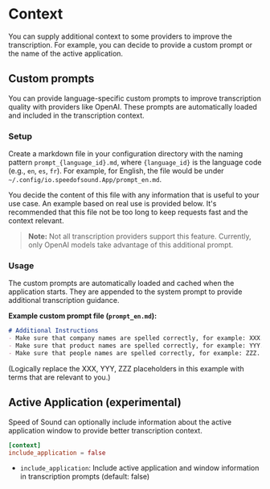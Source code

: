 # Context

You can supply additional context to some providers to improve the transcription. For example, you can decide to provide a custom prompt or the name of the active application.

## Custom prompts

You can provide language-specific custom prompts to improve transcription quality with providers like OpenAI. These prompts are automatically loaded and included in the transcription context.

### Setup

Create a markdown file in your configuration directory with the naming pattern `prompt_{language_id}.md`, where `{language_id}` is the language code (e.g., `en`, `es`, `fr`). For example, for English, the file would be under `~/.config/io.speedofsound.App/prompt_en.md`.

You decide the content of this file with any information that is useful to your use case. An example based on real use is provided below. It's recommended that this file not be too long to keep requests fast and the context relevant.

> **Note:** Not all transcription providers support this feature. Currently, only OpenAI models take advantage of this additional prompt. 

### Usage

The custom prompts are automatically loaded and cached when the application starts. They are appended to the system prompt to provide additional transcription guidance.

**Example custom prompt file (`prompt_en.md`):**

```markdown
# Additional Instructions
- Make sure that company names are spelled correctly, for example: XXX.
- Make sure that product names are spelled correctly, for example: YYY.
- Make sure that people names are spelled correctly, for example: ZZZ.
```

(Logically replace the XXX, YYY, ZZZ placeholders in this example with terms that are relevant to you.)

## Active Application (experimental)

Speed of Sound can optionally include information about the active application window to provide better transcription context.

```toml
[context]
include_application = false
```

- `include_application`: Include active application and window information in transcription prompts (default: false)
